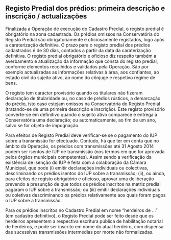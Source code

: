 ## Registo Predial dos prédios: primeira descrição e inscrição / actualizações

Finalizada a Operação de execução do Cadastro Predial, o registo predial é obrigatório na zona cadastrada. Os prédios omissos na Conservatória do Registo Predial são obrigatoriamente e oficiosamente registados, logo após a caraterização definitiva. O prazo para o registo predial dos prédios cadastrados é de 30 dias, contados a partir da data da caraterização definitiva. O registo predial obrigatório e oficioso diz respeito também a averbamento e atualização da informação que consta do registo predial, conforme elementos recolhidos e validados pela Operação. São por exemplo actualizadas as informações relativas à área, aos confiantes, ao estado civil do sujeito ativo, ao nome do cônjuge e respetivo regime de bens.

O registo tem carácter provisório quando os titulares não fizeram declaração de titularidade ou, no caso de prédios rústicos, a demarcação do prédio, isto caso estejam omissos na Conservatória do Registo Predial \(tratando-se de uma primeira descrição e inscrição\). Este registo provisório converte-se em definitivo quando o sujeito ativo comparece e entrega à Conservatória uma declaração; ou automaticamente, ao fim de um ano, salvo se for objeto de impugnação.

Para efeitos de Registo Predial deve verificar-se se o pagamento do IUP sobre a transmissão for efectuado. Contudo, há que ter em conta que no âmbito da Operação, os prédios com transmissões até 31 Agosto 2014 podem ser isentos de IUP de transmissão \(nos termos em que for aprovada pelos órgãos municipais competentes\). Assim sendo a verificação da existência de isenção do IUP é feita com a colaboração da Câmara Municipal, que pode \(i\) emitir declarações individuais ou colectivas, descriminando os prédios isentos do IUP sobre a transmissão; \(ii\), ou ainda, para efeitos de registo obrigatório e oficioso, aprovar uma deliberação prevendo a presunção de que todos os prédios inscritos na matriz predial pagaram o IUP sobre a transmissão; ou \(iii\) emitir declarações individuais ou coletivas descriminando os prédios relativamente aos quais foram pagos o IUP sobre a transmissão.

Para os prédios inscritos no Cadastro Predial em nome “herdeiros de …” \(em cadastro definitivo\), o Registo Predial pode ser feito desde que os herdeiros apresentem a respectiva escritura pública de habilitação notarial de herdeiros, e pode ser inscrito em nome do atual herdeiro, com dispensa das sucessivas transmissões intermédias por morte não formalizadas.


